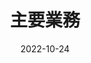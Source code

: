 ---
title: 主要業務
date: 2022-10-24

type: landing

sections:
  - block: people
    content:
      title: 主要業務
      # Choose which groups/teams of users to display.
      #   Edit `user_groups` in each user's profile to add them to one or more of these groups.
      user_groups:
          - Business
      sort_by: Params.last_name
      sort_ascending: true
    design:
      show_interests: true
      show_role: true
      # show_social: true
---